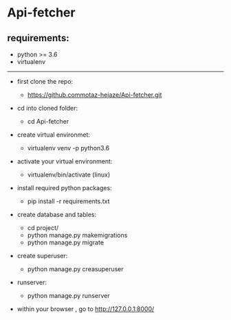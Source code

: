 # Api-fetcher

requirements:
-----------------
  - python >= 3.6
  - virtualenv
------------------

* first clone the repo:
  - https://github.commotaz-hejaze/Api-fetcher.git


* cd into cloned folder:
  - cd Api-fetcher

* create virtual environmet:
  - virtualenv venv -p python3.6
  
* activate your virtual environment:
  - virtualenv/bin/activate (linux)

* install required python packages:
  - pip install -r requirements.txt

* create database and tables:
  - cd project/
  - python manage.py makemigrations
  - python manage.py migrate

* create superuser:
  - python manage.py creasuperuser

* runserver:
  - python manage.py runserver

* within your browser , go to http://127.0.0.1:8000/
